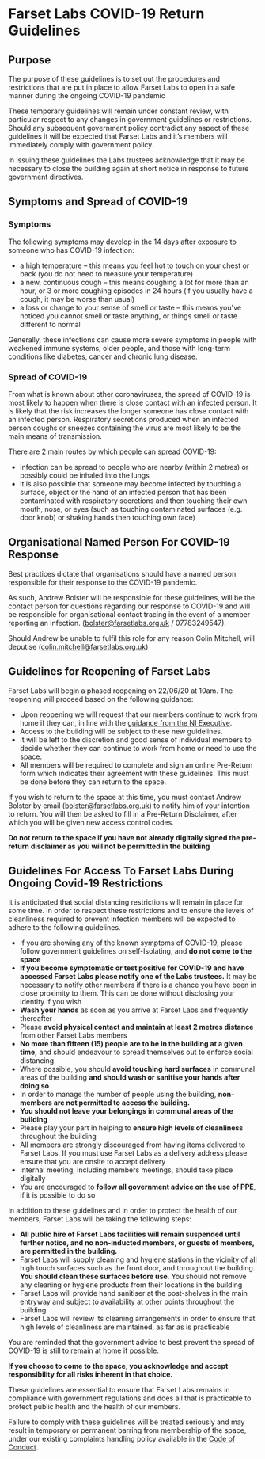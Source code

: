 # Farset Labs COVID-19 Return Guidelines 

## Purpose

The purpose of these guidelines is to set out the procedures and restrictions that are put in place to allow Farset Labs to open in a safe manner during the ongoing COVID-19 pandemic

These temporary guidelines will remain under constant review, with particular respect to any changes in government guidelines or restrictions. Should any subsequent government policy contradict any aspect of these guidelines it will be expected that Farset Labs and it’s members will immediately comply with government policy.

In issuing these guidelines the Labs trustees acknowledge that it may be necessary to close the building again at short notice in response to future government directives.

## Symptoms and Spread of COVID-19

### Symptoms

The following symptoms may develop in the 14 days after exposure to someone who has COVID-19 infection:

- a high temperature – this means you feel hot to touch on your chest or back (you do not need to measure your temperature)
- a new, continuous cough – this means coughing a lot for more than an hour, or 3 or more coughing episodes in 24 hours (if you usually have a cough, it may be worse than usual)
- a loss or change to your sense of smell or taste – this means you've noticed you cannot smell or taste anything, or things smell or taste different to normal

Generally, these infections can cause more severe symptoms in people with weakened immune systems, older people, and those with long-term conditions like diabetes, cancer and chronic lung disease.

### Spread of COVID-19

From what is known about other coronaviruses, the spread of COVID-19 is most likely to happen when there is close contact with an infected person. It is likely that the risk increases the longer someone has close contact with an infected person. Respiratory secretions produced when an infected person coughs or sneezes containing the virus are most likely to be the main means of transmission.

There are 2 main routes by which people can spread COVID-19:

- infection can be spread to people who are nearby (within 2 metres) or possibly could be inhaled into the lungs
- it is also possible that someone may become infected by touching a surface, object or the hand of an infected person that has been contaminated with respiratory secretions and then touching their own mouth, nose, or eyes (such as touching contaminated surfaces (e.g. door knob) or shaking hands then touching own face)

## Organisational Named Person For COVID-19 Response

Best practices dictate that organisations should have a named person responsible for their response to the COVID-19 pandemic.  

As such, Andrew Bolster will be responsible for these guidelines, will be the contact person for questions regarding our response to COVID-19 and will be responsible for organisational contact tracing in the event of a member reporting an infection. ([bolster@farsetlabs.org.uk](mailto:bolster@farsetlabs.org.uk) / 07783249547).

Should Andrew be unable to fulfil this role for any reason Colin Mitchell, will deputise ([colin.mitchell@farsetlabs.org.uk](mailto:colin.mitchell@farsetlabs.org.uk)) 

## Guidelines for Reopening of Farset Labs

Farset Labs will begin a phased reopening on 22/06/20 at 10am. The reopening will proceed based on the following guidance:

- Upon reopening we will request that our members continue to work from home if they can, in line with the [guidance from the NI Executive](https://www.executiveoffice-ni.gov.uk/sites/default/files/publications/execoffice/execuitveour-approach-to-decision-making.pdf). 
- Access to the building will be subject to these new guidelines.
- It will be left to the discretion and good sense of individual members to decide whether they can continue to work from home or need to use the space.
- All members will be required to complete and sign an online Pre-Return form which indicates their agreement with these guidelines. This must be done before they can return to the space.

If you wish to return to the space at this time, you must contact Andrew Bolster by email ([bolster@farsetlabs.org.uk](mailto:bolster@farsetlabs.org.uk)) to notify him of your intention to return. You will then be asked to fill in a Pre-Return Disclaimer, after which you will be given new access control codes.

**Do not return to the space if you have not already digitally signed the pre-return disclaimer as you will not be permitted in the building**

## Guidelines For Access To Farset Labs During Ongoing Covid-19 Restrictions

It is anticipated that social distancing restrictions will remain in place for some time. In order to respect these restrictions and to ensure the levels of cleanliness required to prevent infection members will be expected to adhere to the following guidelines.

- If you are showing any of the known symptoms of COVID-19, please follow government guidelines on self-Isolating, and **do not come to the space**
- **If you become symptomatic or test positive for COVID-19 and have accessed Farset Labs please notify one of the Labs trustees.** It may be necessary to notify other members if there is a chance you have been in close proximity to them. This can be done without disclosing your identity if you wish
- **Wash your hands** as soon as you arrive at Farset Labs and frequently thereafter
- Please **avoid physical contact and maintain at least 2 metres distance** from other Farset Labs members
- **No more than fifteen (15) people are to be in the building at a given time,** and should endeavour to spread themselves out to enforce social distancing.
- Where possible, you should **avoid touching hard surfaces** in communal areas of the building **and should wash or sanitise your hands after doing so**
- In order to manage the number of people using the building, **non-members are not permitted to access the building.** 
- **You should not leave your belongings in communal areas of the building**
- Please play your part in helping to **ensure high levels of cleanliness** throughout the building
- All members are strongly discouraged from having items delivered to Farset Labs. If you must use Farset Labs as a delivery address please ensure that you are onsite to accept delivery
- Internal meeting, including members meetings, should take place digitally
- You are encouraged to **follow all government advice on the use of PPE**, if it is possible to do so

In addition to these guidelines and in order to protect the health of our members, Farset Labs will be taking the following steps:

- **All public hire of Farset Labs facilities will remain suspended until further notice, and no non-inducted members, or guests of members, are permitted in the building.**
- Farset Labs will supply cleaning and hygiene stations in the vicinity of all high touch surfaces such as the front door, and throughout the building. **You should clean these surfaces before use**. You should not remove any cleaning or hygiene products from their locations in the building
- Farset Labs will provide hand sanitiser at the post-shelves in the main entryway and subject to availability at other points throughout the building
- Farset Labs will review its cleaning arrangements in order to ensure that high levels of cleanliness are maintained, as far as is practicable

You are reminded that the government advice to best prevent the spread of COVID-19 is still to remain at home if possible. 

**If you choose to come to the space, you acknowledge and accept responsibility for all risks inherent in that choice.**

These guidelines are essential to ensure that Farset Labs remains in compliance with government regulations and does all that is practicable to protect public health and the health of our members. 

Failure to comply with these guidelines will be treated seriously and may result in temporary or permanent barring from membership of the space, under our existing complaints handling policy available in the [Code of Conduct](/about/code_of_conduct).